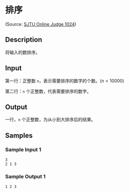 # 排序

(Source: [SJTU Online Judge 1024](https://acm.sjtu.edu.cn/OnlineJudge/problem/1024))

## Description
将输入的数排序。

## Input
第一行：正整数 `n`，表示需要排序的数字的个数。($n < 10000$)

第二行：`n` 个正整数，代表需要排序的数字。

## Output
一行，`n` 个正整数，为从小到大排序后的结果。

## Samples
### Sample Input 1
```
3
2 1 3
```

### Sample Output 1
```
1 2 3
```